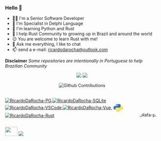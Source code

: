 ### Hello 👋

- 👨‍💻 I'm a Senior Software Developer
- 💾 I'm Specialist in Delphi Language
- 🌱 I'm learning Python and Rust
- 🦀 I help Rust Community to growing up in Brazil and around the world
- 😉 You are welcome to learn Rust with me!
- 💬 Ask me everything, I like to chat
- 📫 send a e-mail: ricardodarocha@outlook.com 

**Disclaimer**
_Some repositories are intentionally in Portuguese to help Brazilian Community_

<div align="center">
 <img height="180em" src="https://github-readme-stats.vercel.app/api?username=ricardodarocha&show_icons=true&theme=tritanopia&include_all_commits=true&count_private=true"/>
  <img height="180em" src="https://github-readme-stats.vercel.app/api/top-langs/?username=ricardodarocha&layout=compact&langs_count=7&theme=tritanopia"/> 
</div>

<div align="center">
  
  ![Github Contributions](https://github-readme-streak-stats.herokuapp.com/?user=ricardodarocha&hide_border=true)   
  
</div>

<a href="https://github.com/ricardodarocha">
 

  <div style="display: inline_block"><br>
  <img align="center" alt="RicardoDaRocha-PG" height="30" width="40" src="https://cdn.jsdelivr.net/gh/devicons/devicon/icons/postgresql/postgresql-original.svg">
  <img align="center" alt="RicardoDaRocha-SQLite" height="30" width="40" src="https://cdn.jsdelivr.net/gh/devicons/devicon/icons/sqlite/sqlite-original.svg">
  <img align="center" alt="RicardoDaRocha-VSCode" height="30" width="40" src="https://cdn.jsdelivr.net/gh/devicons/devicon/icons/vscode/vscode-original.svg">
  <img align="center" alt="RicardoDaRocha-Vue" height="30" width="40" src="https://cdn.jsdelivr.net/gh/devicons/devicon/icons/vuejs/vuejs-original.svg">
  <img align="center" alt="RicardoDaRocha-Python" height="30" width="40" src="https://raw.githubusercontent.com/devicons/devicon/master/icons/python/python-original.svg">
  <img align="center" alt="RicardoDaRocha-Rust" height="30" width="40" src="https://cdn.jsdelivr.net/gh/devicons/devicon/icons/rust/rust-plain.svg">
  <img align="right" alt="Rafa-pic" height="150" style="border-radius:50px;" src="https://www.rust-lang.org/static/images/ferris.gif">
</div>
  
  ##
 
<div>
  <a href = "mailto:ricardodarocha@gmail.com"><img  height="30" width="40" src="https://img.icons8.com/material-two-tone/344/mail.png" target="_blank"></a></a> 
  <a href="https://www.linkedin.com/in/ricardo-da-rocha-vitor-a0983932" target="_blank"><img src="https://www.rust-lang.org/static/images/ferris.gif" target="_blank"> 
 
</div>
  
